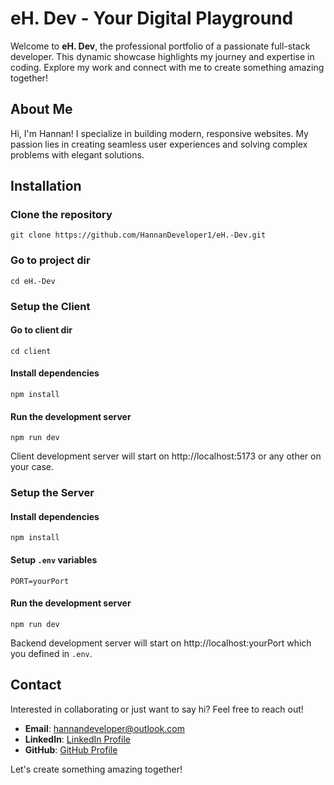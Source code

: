 # eH. Dev - Your Digital Playground

Welcome to **eH. Dev**, the professional portfolio of a passionate full-stack developer. This dynamic showcase highlights my journey and expertise in coding. Explore my work and connect with me to create something amazing together!

## About Me

Hi, I'm Hannan! I specialize in building modern, responsive websites. My passion lies in creating seamless user experiences and solving complex problems with elegant solutions.

## Installation
### Clone the repository
```
git clone https://github.com/HannanDeveloper1/eH.-Dev.git
```
### Go to project dir
```
cd eH.-Dev
```
### Setup the Client
#### Go to client dir
```
cd client
```
#### Install dependencies
```
npm install
```
#### Run the development server
```
npm run dev
```
Client development server will start on http://localhost:5173 or any other on your case.

### Setup the Server
#### Install dependencies
```
npm install
```
#### Setup ``.env`` variables
```
PORT=yourPort
```
#### Run the development server
```
npm run dev
```
Backend development server will start on http://localhost:yourPort which you defined in ``.env``.
## Contact

Interested in collaborating or just want to say hi? Feel free to reach out!

- **Email**: [hannandeveloper@outlook.com](mailto:hannandeveloper@outlook.com)
- **LinkedIn**: [LinkedIn Profile](https://www.linkedin.com/in/hannan-developer-029522340)
- **GitHub**: [GitHub Profile](https://github.com/HannanDeveloper1)

Let's create something amazing together!
